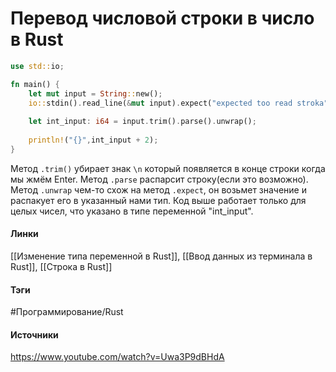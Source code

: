 # Перевод числовой строки в число в Rust

```rust
use std::io;

fn main() {
	let mut input = String::new();
	io::stdin().read_line(&mut input).expect("expected too read stroka")
	
	let int_input: i64 = input.trim().parse().unwrap();
	
	println!("{}",int_input + 2);
}
```
Метод `.trim()` убирает знак `\n` который появляется в конце строки когда мы жмём Enter.
Метод `.parse` распарсит строку(если это возможно).
Метод `.unwrap` чем-то схож на метод `.expect`, он возьмет значение и распакует его в указанный нами тип.
Код выше работает только для целых чисел, что указано в типе переменной "int_input".
#### Линки
 [[Изменение типа переменной в Rust]],
 [[Ввод данных из терминала в Rust]],
 [[Строка в Rust]]
#### Тэги
 #Программирование/Rust 
#### Источники
 https://www.youtube.com/watch?v=Uwa3P9dBHdA